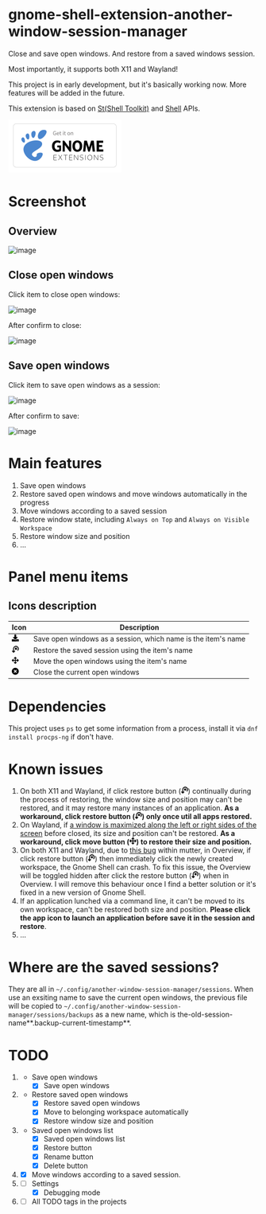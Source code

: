 # gnome-shell-extension-another-window-session-manager
Close and save open windows. And restore from a saved windows session.

Most importantly, it supports both X11 and Wayland!

This project is in early development, but it's basically working now. More features will be added in the future.

This extension is based on [St(Shell Toolkit)](https://gjs-docs.gnome.org/st10~1.0_api/) and [Shell](https://gjs-docs.gnome.org/shell01~0.1_api/) APIs.


<p align="left">
  <a href="https://extensions.gnome.org/extension/4709/another-window-session-manager/">
    <img alt="Get it on GNOME Extensions" width="228" src="https://raw.githubusercontent.com/andyholmes/gnome-shell-extensions-badge/master/get-it-on-ego.svg?sanitize=true"/>
  </a>
</p>

# Screenshot

## Overview
![image](https://user-images.githubusercontent.com/2271720/147721596-0e84626c-8c10-4331-99ac-f0eb3b2db7d3.png)

## Close open windows
Click item to close open windows:

![image](https://user-images.githubusercontent.com/2271720/147727060-c5b64c45-7b00-4343-a28d-28d88003be87.png)


After confirm to close:

![image](https://user-images.githubusercontent.com/2271720/147727104-436ea99b-3539-4eae-b1c4-a3fa83f8734d.png)

## Save open windows
Click item to save open windows as a session:

![image](https://user-images.githubusercontent.com/2271720/147727121-82cb063f-339d-481c-bccb-07e91e0fe5d4.png)


After confirm to save:

![image](https://user-images.githubusercontent.com/2271720/147727180-633fa9e0-4b66-4763-8cf1-f365ef77f7b3.png)


# Main features
1. Save open windows
2. Restore saved open windows and move windows automatically in the progress
3. Move windows according to a saved session
4. Restore window state, including `Always on Top` and `Always on Visible Workspace`
5. Restore window size and position
6. ...

# Panel menu items

## Icons description

| Icon                                                         | Description                                                  |
|--------------------------------------------------------------|--------------------------------------------------------------|
| <img src=icons/save-symbolic.svg width="14" height="14">     | Save open windows as a session, which name is the item's name |
| <img src=icons/restore-symbolic.svg width="14" height="14">  | Restore the saved session using the item's name               |
| <img src=icons/move-symbolic.svg width="14" height="14">     | Move the open windows using the item's name                  |
| <img src=icons/close-symbolic.svg width="14" height="14">    | Close the current open windows                               |

# Dependencies
This project uses `ps` to get some information from a process, install it via `dnf install procps-ng` if don't have.

# Known issues

1. On both X11 and Wayland, if click restore button (<img src=icons/restore-symbolic.svg width="14" height="14">) continually during the process of restoring, the window size and position may can't be restored, and it may restore many instances of an application. **As a workaround, click restore button (<img src=icons/restore-symbolic.svg width="14" height="14">) only once util all apps restored.**
2. On Wayland, if [a window is maximized along the left or right sides of the screen](https://help.gnome.org/users/gnome-help/stable/shell-windows-maximize.html.en) before closed, its size and position can't be restored. **As a workaround, click move button (<img src=icons/move-symbolic.svg width="14" height="14">) to restore their size and position.**
3. On both X11 and Wayland, due to [this bug](https://gitlab.gnome.org/GNOME/mutter/-/merge_requests/2134) within mutter, in Overview, if click restore button (<img src=icons/restore-symbolic.svg width="14" height="14">) then immediately click the newly created workspace, the Gnome Shell can crash. To fix this issue, the Overview will be toggled hidden after click the restore button (<img src=icons/restore-symbolic.svg width="14" height="14">) when in Overview. I will remove this behaviour once I find a better solution or it's fixed in a new version of Gnome Shell.
4. If an application lunched via a command line, it can't be moved to its own workspace, can't be restored both size and position. **Please click the app icon to launch an application before save it in the session and restore**.
5. ...

# Where are the saved sessions?
They are all in `~/.config/another-window-session-manager/sessions`. When use an exsiting name to save the current open windows, the previous file will be copied to `~/.config/another-window-session-manager/sessions/backups` as a new name, which is the-old-session-name**.backup-current-timestamp**.

# TODO
1. - Save open windows
     - [x] Save open windows 
3. - Restore saved open windows
      - [x] Restore saved open windows
      - [x] Move to belonging workspace automatically
      - [x] Restore window size and position
4. - Saved open windows list
      - [x] Saved open windows list
      - [x] Restore button
      - [x] Rename button
      - [x] Delete button
5. - [x] Move windows according to a saved session.
6. - [ ] Settings
      - [x] Debugging mode
8. - [ ] All TODO tags in the projects
